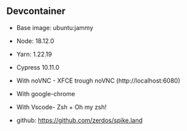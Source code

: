 ## Devcontainer

- Base image: ubuntu:jammy
- Node: 18.12.0
- Yarn: 1.22.19
- Cypress 10.11.0
- With noVNC - XFCE trough noVNC (http://localhost:6080)
- With google-chrome
- With Vscode- Zsh + Oh my zsh!

- github: https://github.com/zerdos/spike.land
